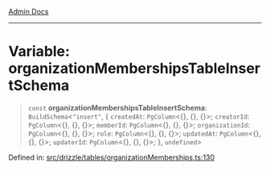 [Admin Docs](/)

***

# Variable: organizationMembershipsTableInsertSchema

> `const` **organizationMembershipsTableInsertSchema**: `BuildSchema`\<`"insert"`, \{ `createdAt`: `PgColumn`\<\{\}, \{\}, \{\}\>; `creatorId`: `PgColumn`\<\{\}, \{\}, \{\}\>; `memberId`: `PgColumn`\<\{\}, \{\}, \{\}\>; `organizationId`: `PgColumn`\<\{\}, \{\}, \{\}\>; `role`: `PgColumn`\<\{\}, \{\}, \{\}\>; `updatedAt`: `PgColumn`\<\{\}, \{\}, \{\}\>; `updaterId`: `PgColumn`\<\{\}, \{\}, \{\}\>; \}, `undefined`\>

Defined in: [src/drizzle/tables/organizationMemberships.ts:130](https://github.com/NishantSinghhhhh/talawa-api/blob/502aef4080ad9777c9b76e051d199e7a956ceecc/src/drizzle/tables/organizationMemberships.ts#L130)
